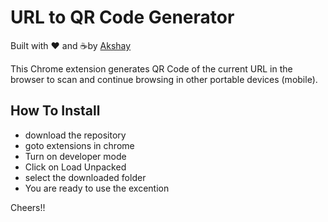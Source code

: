 # URL to QR Code Generator #

Built with ❤︎ and :coffee:by  [Akshay](https://github.com/ak-17)

This Chrome extension generates QR Code of the current URL in the browser to scan and continue browsing in other portable devices (mobile).

## How To Install ##
- download the repository
- goto extensions in chrome
- Turn on developer mode
- Click on Load Unpacked
- select the downloaded folder
- You are ready to use the excention

Cheers!!
